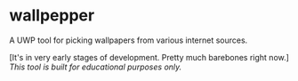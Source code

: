 # wallpepper
A UWP tool for picking wallpapers from various internet sources.

[It's in very early stages of development. Pretty much barebones right now.]
*This tool is built for educational purposes only.*
